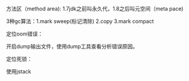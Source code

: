 方法区（method area): 1.7jdk之前叫永久代，1.8之后叫元空间（meta pace)



3种gc算法：1.mark sweep(标记清除) 2.copy 3.mark compact



定位oom错误：

开启dump输出文件，使用dump工具查看分析错误原因。

定位死锁：

使用jstack